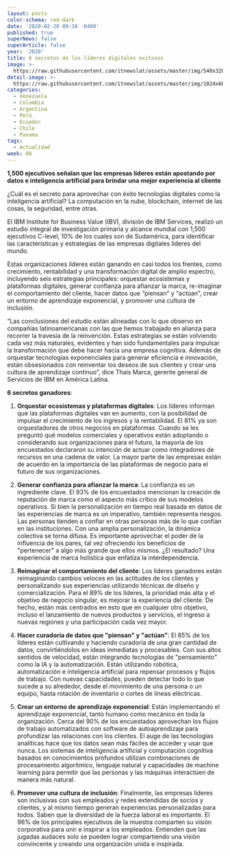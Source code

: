 ```yaml
---
layout: posts
color-schema: red-dark
date: '2020-02-20 09:38 -0400'
published: true
superNews: false
superArticle: false
year: '2020'
title: 6 secretos de los líderes digitales exitosos
image: >-
  https://raw.githubusercontent.com/itnewslat/assets/master/img/540x320/Lider-p.jpg
detail-image: >-
  https://raw.githubusercontent.com/itnewslat/assets/master/img/1024x680/Lider-g.jpg
categories:
  - Venezuela
  - Colombia
  - Argentina
  - Perú
  - Ecuador
  - Chile
  - Panama
tags:
  - Actualidad
week: 08
---
```

**1,500 ejecutivos señalan que las empresas líderes están apostando por datos e inteligencia artificial para brindar una mejor experiencia al cliente**

¿Cuál es el secreto para aprovechar con éxito tecnologías digitales como la inteligencia artificial? La computación en la nube, blockchain, internet de las cosas, la seguridad, entre otras. 

El IBM Institute for Business Value (IBV), división de IBM Services, realizó un estudio integral de investigación primaria y alcance mundial con 1,500 ejecutivos C-level, 10% de los cuales son de Sudamérica, para identificar las características y estrategias de las empresas digitales líderes del mundo.

Estas organizaciones líderes están ganando en casi todos los frentes, como crecimiento, rentabilidad y una transformación digital de amplio espectro, incluyendo seis estrategias principales: orquestar ecosistemas y plataformas digitales, generar confianza para afianzar la marca, re-imaginar el comportamiento del cliente, hacer datos que “piensan” y “actúan”, crear un entorno de aprendizaje exponencial, y promover una cultura de inclusión. 

“Las conclusiones del estudio están alineadas con lo que observo en compañías latinoamericanas con las que hemos trabajado en alianza para recorrer la travesía de la reinvención. Estas estrategias se están volviendo cada vez más naturales, evidentes y han sido fundamentales para impulsar la transformación que debe hacer hacia una empresa cognitiva. Además de orquestar tecnologías exponenciales para generar eficiencia e innovación, están obsesionados con reinventar los deseos de sus clientes y crear una cultura de aprendizaje continuo”, dice Thais Marca, gerente general de Servicios de IBM en América Latina.

**6 secretos ganadores**: 

1. **Orquestar ecosistemas y plataformas digitales**: Los líderes informan que las plataformas digitales van en aumento, con la posibilidad de impulsar el crecimiento de los ingresos y la rentabilidad. El 81% ya son orquestadores de otros negocios en plataformas. Cuando se les preguntó qué modelos comerciales y operativos están adoptando o considerando sus organizaciones para el futuro, la mayoría de los encuestados declararon su intención de actuar como integradores de recursos en una cadena de valor. La mayor parte de las empresas están de acuerdo en la importancia de las plataformas de negocio para el futuro de sus organizaciones.

2. **Generar confianza para afianzar la marca**: La confianza es un ingrediente clave. El 93% de los encuestados mencionan la creación de reputación de marca como el aspecto más crítico de sus modelos operativos. Si bien la personalización en tiempo real basada en datos de las experiencias de marca es un imperativo, también representa riesgos. Las personas tienden a confiar en otras personas más de lo que confían en las instituciones. Con una amplia personalización, la dinámica colectiva se torna difusa. Es importante aprovechar el poder de la influencia de los pares, tal vez ofreciendo los beneficios de "pertenecer" a algo más grande que ellos mismos. ¿El resultado? Una experiencia de marca holística que enfatiza la interdependencia. 

3. **Reimaginar el comportamiento del cliente**: Los líderes ganadores están reimaginando cambios veloces en las actitudes de los clientes y personalizando sus experiencias utilizando técnicas de diseño y comercialización. Para el 89% de los líderes, la prioridad más alta y el objetivo de negocio singular, es mejorar la experiencia del cliente. De hecho, están más centrados en esto que en cualquier otro objetivo, incluso el lanzamiento de nuevos productos y servicios, el ingreso a nuevas regiones y una participación cada vez mayor.

4. **Hacer curadoría de datos que "piensan" y "actúan"**: El 85% de los líderes están cultivando y haciendo curadoría de una gran cantidad de datos, convirtiéndolos en ideas inmediatas y procesables. Con sus altos sentidos de velocidad, están integrando tecnologías de "pensamiento" como la IA y la automatización. Están utilizando robótica, automatización e inteligencia artificial para repensar procesos y flujos de trabajo. Con nuevas capacidades, pueden detectar todo lo que sucede a su alrededor, desde el movimiento de una persona o un equipo, hasta rotación de inventario o cortes de líneas eléctricas.

5. **Crear un entorno de aprendizaje exponencial**: Están implementando el aprendizaje exponencial, tanto humano como mecánico en toda la organización. Cerca del 90% de los encuestados aprovechan los flujos de trabajo automatizados con software de autoaprendizaje para profundizar las relaciones con los clientes. El auge de las tecnologías analíticas hace que los datos sean más fáciles de acceder y usar que nunca. Los sistemas de inteligencia artificial y computación cognitiva basados en conocimientos profundos utilizan combinaciones de procesamiento algorítmico, lenguaje natural y capacidades de machine learning para permitir que las personas y las máquinas interactúen de manera más natural.

6. **Promover una cultura de inclusión**: Finalmente, las empresas líderes son inclusivas con sus empleados y redes extendidas de socios y clientes, y al mismo tiempo generan experiencias personalizadas para todos. Saben que la diversidad de la fuerza laboral es importante. El 96% de los principales ejecutivos de la muestra comparten su visión corporativa para unir e inspirar a los empleados. Entienden que las jugadas audaces solo se pueden lograr compartiendo una visión convincente y creando una organización unida e inspirada.